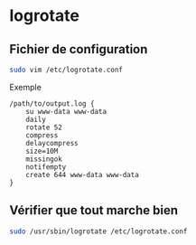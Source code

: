 logrotate
=========

Fichier de configuration
------------------------

```bash
sudo vim /etc/logrotate.conf
```

Exemple

```
/path/to/output.log {
    su www-data www-data
    daily
    rotate 52
    compress
    delaycompress
    size=10M
    missingok
    notifempty
    create 644 www-data www-data
}
```

Vérifier que tout marche bien
-----------------------------

```bash
sudo /usr/sbin/logrotate /etc/logrotate.conf
```
